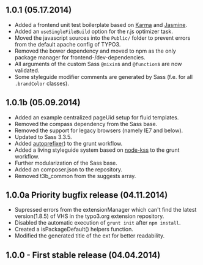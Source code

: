 ## 1.0.1 (05.17.2014)
* Added a frontend unit test boilerplate based on [Karma](http://karma-runner.github.io/) and [Jasmine](http://jasmine.github.io/).
* Added an `useSingleFileBuild` option for the r.js optimizer task.
* Moved the javascript sources into the `Public/` folder to prevent errors from the default apache config of TYPO3.
* Removed the bower dependency and moved to npm as the only package manager for frontend-/dev-dependencies.
* All arguments of the custom Sass `@mixin`s and `@function`s are now validated.
* Some styleguide modifier comments are generated by Sass (f.e. for all `.brandColor` classes).


## 1.0.1b (05.09.2014)
* Added an example centralized pageUid setup for fluid templates.
* Removed the compass dependency from the Sass base.
* Removed the support for legacy browsers (namely IE7 and below).
* Updated to Sass 3.3.5.
* Added [autoprefixer](https://github.com/ai/autoprefixer)) to the grunt workflow.
* Added a living styleguide system based on [node-kss](https://github.com/hughsk/kss-node) to the grunt workflow.
* Further modularization of the Sass base.
* Added an composer.json to the repository.
* Removed t3b_common from the suggests array.


## 1.0.0a Priority bugfix release (04.11.2014)
* Supressed errors from the extensionManager which can't find the latest version(1.8.5) of VHS in the typo3.org extension repository.
* Disabled the automatic execution of `grunt init` after `npm install`.
* Created a isPackageDefault() helpers function.
* Modified the generated title of the ext for better readability.


## 1.0.0 - First stable release (04.04.2014)
